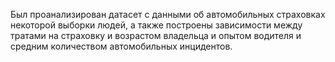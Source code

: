 Был проанализирован датасет с данными об автомобильных страховках некоторой выборки людей, а также построены зависимости между тратами на страховку и возрастом владельца и опытом водителя и средним количеством автомобильных инцидентов.
